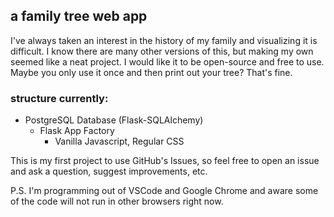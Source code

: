 ## a family tree web app

I've always taken an interest in the history of my family
and visualizing it is difficult. I know there are many other versions of this,
but making my own seemed like a neat project. I would like it to be open-source and
free to use. Maybe you only use it once and then print out your tree? That's fine.


### structure currently:
* PostgreSQL Database (Flask-SQLAlchemy)
  * Flask App Factory
    * Vanilla Javascript, Regular CSS


This is my first project to use GitHub's Issues, so feel free to open an issue and ask a question, suggest improvements, etc.


P.S. I'm programming out of VSCode and Google Chrome and aware some of the code will not run in other browsers right now.
